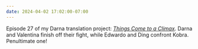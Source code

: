 ```yaml
---
date: 2024-04-02 17:02:00-07:00
---
```

Episode 27 of my Darna translation project: [*Things Come to a Climax*](https://multoghost.wordpress.com/2024/04/02/1950s-darna-things-come-to-a-climax/). Darna and Valentina finish off their fight, while Edwardo and Ding confront Kobra. Penultimate one!